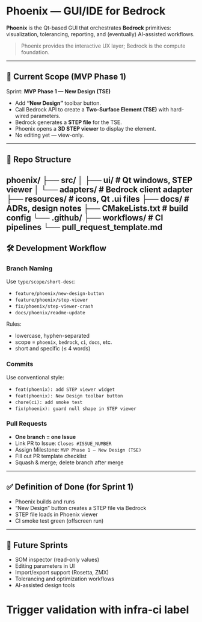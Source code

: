 # Phoenix — GUI/IDE for Bedrock

**Phoenix** is the Qt-based GUI that orchestrates **Bedrock** primitives:
visualization, tolerancing, reporting, and (eventually) AI-assisted workflows.

> Phoenix provides the interactive UX layer; Bedrock is the compute foundation.

---

## 🚀 Current Scope (MVP Phase 1)

Sprint: **MVP Phase 1 — New Design (TSE)**

- Add **“New Design”** toolbar button.
- Call Bedrock API to create a **Two-Surface Element (TSE)** with hard-wired parameters.
- Bedrock generates a **STEP file** for the TSE.
- Phoenix opens a **3D STEP viewer** to display the element.
- No editing yet — view-only.

---

## 📂 Repo Structure
phoenix/
├── src/
│    ├── ui/                # Qt windows, STEP viewer
│    └── adapters/          # Bedrock client adapter
├── resources/              # icons, Qt .ui files
├── docs/                   # ADRs, design notes
├── CMakeLists.txt          # build config
└── .github/
├── workflows/         # CI pipelines
└── pull_request_template.md
---

## 🛠️ Development Workflow

### Branch Naming
Use `type/scope/short-desc`:

- `feature/phoenix/new-design-button`
- `feature/phoenix/step-viewer`
- `fix/phoenix/step-viewer-crash`
- `docs/phoenix/readme-update`

Rules:
- lowercase, hyphen-separated
- scope = `phoenix`, `bedrock`, `ci`, `docs`, etc.
- short and specific (≤ 4 words)

### Commits
Use conventional style:

- `feat(phoenix): add STEP viewer widget`
- `feat(phoenix): New Design toolbar button`
- `chore(ci): add smoke test`
- `fix(phoenix): guard null shape in STEP viewer`

### Pull Requests
- **One branch = one Issue**
- Link PR to Issue: `Closes #ISSUE_NUMBER`
- Assign Milestone: `MVP Phase 1 — New Design (TSE)`
- Fill out PR template checklist
- Squash & merge; delete branch after merge

---

## ✅ Definition of Done (for Sprint 1)

- Phoenix builds and runs
- “New Design” button creates a STEP file via Bedrock
- STEP file loads in Phoenix viewer
- CI smoke test green (offscreen run)

---

## 🔮 Future Sprints

- SOM inspector (read-only values)
- Editing parameters in UI
- Import/export support (Rosetta, ZMX)
- Tolerancing and optimization workflows
- AI-assisted design tools
# Trigger validation with infra-ci label
